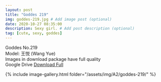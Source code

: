```yaml
---
layout: post
title: "Goddes 219"
img: goddes-219.jpg # Add image post (optional)
date: 2020-10-27 08:35:00
description: Sexy girl. # Add post description (optional)
tag: [cute, sexy, goddes]
---
```

Goddes No.219  
Model: 王悦 (Wang Yue)                         
Images in download package have full quality                    
Google Drive [Download Full](http://gestyy.com/erk2qI)

{% include image-gallery.html folder="/assets/img/A2/goddes-219/" %}
